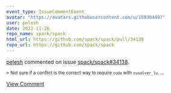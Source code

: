 ```yaml
---
event_type: IssueCommentEvent
avatar: "https://avatars.githubusercontent.com/u/15930449?"
user: pelesh
date: 2022-11-26
repo_name: spack/spack
html_url: https://github.com/spack/spack/pull/34138
repo_url: https://github.com/spack/spack
---
```


<a href='https://github.com/pelesh' target='_blank'>pelesh</a> commented on issue <a href='https://github.com/spack/spack/pull/34138' target='_blank'>spack/spack#34138</a>.

<small>> Not sure if a conflict is the correct way to require `cuda` with `cusolver_lu`....</small>

<a href='https://github.com/spack/spack/pull/34138' target='_blank'>View Comment</a>